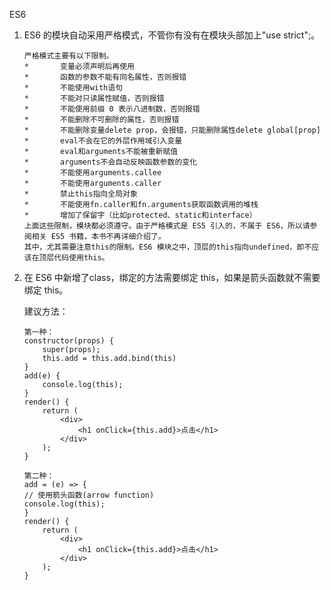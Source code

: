 <!--
 * @Author: Devin Wang
 * @Date: 2020-05-21 14:31:07
 * @LastEditors: Devin Wang
 * @LastEditTime: 2020-05-21 14:34:46
--> 
ES6

1. ES6 的模块自动采用严格模式，不管你有没有在模块头部加上"use strict";。
    ```
    严格模式主要有以下限制。
    * 		变量必须声明后再使用
    * 		函数的参数不能有同名属性，否则报错
    * 		不能使用with语句
    * 		不能对只读属性赋值，否则报错
    * 		不能使用前缀 0 表示八进制数，否则报错
    * 		不能删除不可删除的属性，否则报错
    * 		不能删除变量delete prop，会报错，只能删除属性delete global[prop]
    * 		eval不会在它的外层作用域引入变量
    * 		eval和arguments不能被重新赋值
    * 		arguments不会自动反映函数参数的变化
    * 		不能使用arguments.callee
    * 		不能使用arguments.caller
    * 		禁止this指向全局对象
    * 		不能使用fn.caller和fn.arguments获取函数调用的堆栈
    * 		增加了保留字（比如protected、static和interface）
    上面这些限制，模块都必须遵守。由于严格模式是 ES5 引入的，不属于 ES6，所以请参阅相关 ES5 书籍，本书不再详细介绍了。
    其中，尤其需要注意this的限制。ES6 模块之中，顶层的this指向undefined，即不应该在顶层代码使用this。
    ```



2. 在 ES6 中新增了class，绑定的方法需要绑定 this，如果是箭头函数就不需要绑定 this。

    建议方法：
    ```
    第一种：
    constructor(props) {
        super(props);
        this.add = this.add.bind(this)
    }
    add(e) {
        console.log(this);
    }
    render() {
        return (
            <div>
                <h1 onClick={this.add}>点击</h1>
            </div>
        );
    }
    
    第二种：
    add = (e) => {
    // 使用箭头函数(arrow function)
    console.log(this);
    }
    render() {
        return (
            <div>
                <h1 onClick={this.add}>点击</h1>
            </div>
        );
    }
    ```